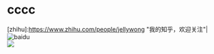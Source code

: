 # cccc
[zhihu]:https://www.zhihu.com/people/jellywong "我的知乎，欢迎关注"|           
![baidu](http://www.baidu.com/img/bdlogo.gif "百度logo")   
![](https://github.com/guodongxiaren/ImageCache/raw/master/Logo/foryou.gif) 
